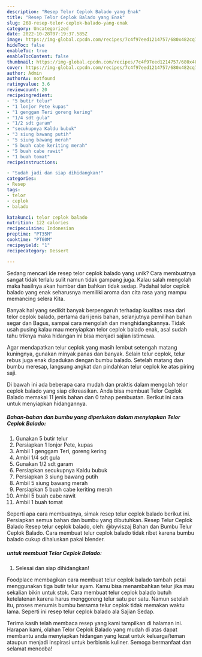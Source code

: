 ```yaml
---
description: "Resep Telor Ceplok Balado yang Enak"
title: "Resep Telor Ceplok Balado yang Enak"
slug: 268-resep-telor-ceplok-balado-yang-enak
category: Uncategorized
date: 2022-10-28T07:19:37.585Z
image: https://img-global.cpcdn.com/recipes/7c4f97eed1214757/680x482cq70/telor-ceplok-balado-foto-resep-utama.jpg
hideToc: false
enableToc: true
enableTocContent: false
thumbnail: https://img-global.cpcdn.com/recipes/7c4f97eed1214757/680x482cq70/telor-ceplok-balado-foto-resep-utama.jpg
cover: https://img-global.cpcdn.com/recipes/7c4f97eed1214757/680x482cq70/telor-ceplok-balado-foto-resep-utama.jpg
author: Admin
authorAv: notfound
ratingvalue: 3.6
reviewcount: 20
recipeingredient:
- "5 butir telur"
- "1 lonjor Pete kupas"
- "1 genggam Teri goreng kering"
- "1/4 sdt gula"
- "1/2 sdt garam"
- "secukupnya Kaldu bubuk"
- "3 siung bawang putih"
- "5 siung bawang merah"
- "5 buah cabe keriting merah"
- "5 buah cabe rawit"
- "1 buah tomat"
recipeinstructions:

- "Sudah jadi dan siap dihidangkan!"
categories:
- Resep
tags:
- telor
- ceplok
- balado

katakunci: telor ceplok balado 
nutrition: 122 calories
recipecuisine: Indonesian
preptime: "PT35M"
cooktime: "PT60M"
recipeyield: "1"
recipecategory: Dessert

---
```





Sedang mencari ide resep telor ceplok balado yang unik? Cara membuatnya sangat tidak terlalu sulit namun tidak gampang juga. Kalau salah mengolah maka hasilnya akan hambar dan bahkan tidak sedap. Padahal telor ceplok balado yang enak seharusnya memiliki aroma dan cita rasa yang mampu memancing selera Kita.





Banyak hal yang sedikit banyak berpengaruh terhadap kualitas rasa dari telor ceplok balado, pertama dari jenis bahan, selanjutnya pemilihan bahan segar dan Bagus, sampai cara mengolah dan menghidangkannya. Tidak usah pusing kalau mau menyiapkan telor ceplok balado enak,      asal sudah tahu triknya maka hidangan ini bisa menjadi sajian istimewa.














Agar mendapatkan telur ceplok yang masih lembut setengah matang kuningnya, gunakan minyak panas dan banyak. Selain telur ceplok, telur rebus juga enak dipadukan dengan bumbu balado. Setelah matang dan bumbu meresap, langsung angkat dan pindahkan telur ceplok ke atas piring saji.






Di bawah ini ada beberapa cara mudah dan praktis dalam mengolah telor ceplok balado yang siap dikreasikan. Anda bisa membuat Telor Ceplok Balado memakai 11 jenis bahan dan 0 tahap pembuatan. Berikut ini cara untuk menyiapkan hidangannya.

<!--inarticleads1-->

##### Bahan-bahan dan bumbu yang diperlukan dalam menyiapkan Telor Ceplok Balado:

1. Gunakan 5 butir telur
1. Persiapkan 1 lonjor Pete, kupas
1. Ambil 1 genggam Teri, goreng kering
1. Ambil 1/4 sdt gula
1. Gunakan 1/2 sdt garam
1. Persiapkan secukupnya Kaldu bubuk
1. Persiapkan 3 siung bawang putih
1. Ambil 5 siung bawang merah
1. Persiapkan 5 buah cabe keriting merah
1. Ambil 5 buah cabe rawit
1. Ambil 1 buah tomat


Seperti apa cara membuatnya, simak resep telur ceplok balado berikut ini. Persiapkan semua bahan dan bumbu yang dibutuhkan. Resep Telur Ceplok Balado Resep telur ceplok balado, oleh: @byviszaj Bahan dan Bumbu Telur Ceplok Balado. Cara membuat telur ceplok balado tidak ribet karena bumbu balado cukup dihaluskan pakai blender. 

<!--inarticleads2-->

#####  untuk membuat Telor Ceplok Balado:


1. Selesai dan siap dihidangkan!

Foodplace membagikan cara membuat telur ceplok balado tambah petai menggunakan tiga butir telur ayam. Kamu bisa menambahkan telur jika mau sekalian bikin untuk stok. Cara membuat telur ceplok balado butuh ketelatenan karena harus menggoreng telur satu per satu. Namun setelah itu, proses menumis bumbu bersama telur ceplok tidak memakan waktu lama. Seperti ini resep telur ceplok balado ala Sajian Sedap. 

Terima kasih telah membaca resep yang kami tampilkan di halaman ini. Harapan kami, olahan Telor Ceplok Balado yang mudah di atas dapat membantu anda menyiapkan hidangan yang lezat untuk keluarga/teman ataupun menjadi inspirasi untuk berbisnis kuliner. Semoga bermanfaat dan selamat mencoba!
